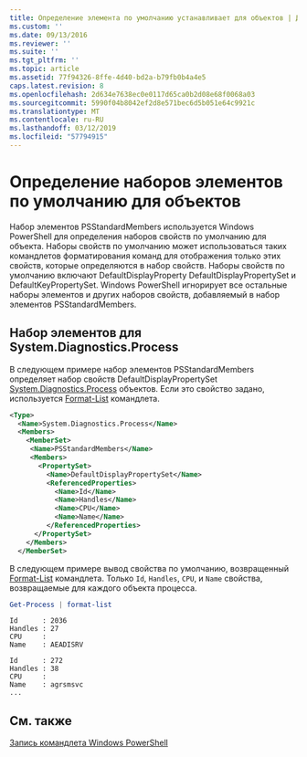 ```yaml
---
title: Определение элемента по умолчанию устанавливает для объектов | Документация Майкрософт
ms.custom: ''
ms.date: 09/13/2016
ms.reviewer: ''
ms.suite: ''
ms.tgt_pltfrm: ''
ms.topic: article
ms.assetid: 77f94326-8ffe-4d40-bd2a-b79fb0b4a4e5
caps.latest.revision: 8
ms.openlocfilehash: 2d634e7638ec0e0117d65ca0b2d08e68f0068a03
ms.sourcegitcommit: 5990f04b8042ef2d8e571bec6d5b051e64c9921c
ms.translationtype: MT
ms.contentlocale: ru-RU
ms.lasthandoff: 03/12/2019
ms.locfileid: "57794915"
---
```

# <a name="defining-default-member-sets-for-objects"></a>Определение наборов элементов по умолчанию для объектов

Набор элементов PSStandardMembers используется Windows PowerShell для определения наборов свойств по умолчанию для объекта. Наборы свойств по умолчанию может использоваться таких командлетов форматирования команд для отображения только этих свойств, которые определяются в набор свойств. Наборы свойств по умолчанию включают DefaultDisplayProperty DefaultDisplayPropertySet и DefaultKeyPropertySet. Windows PowerShell игнорирует все остальные наборы элементов и других наборов свойств, добавляемый в набор элементов PSStandardMembers.

## <a name="member-set-for-systemdiagnosticsprocess"></a>Набор элементов для System.Diagnostics.Process

В следующем примере набор элементов PSStandardMembers определяет набор свойств DefaultDisplayPropertySet [System.Diagnostics.Process](/dotnet/api/System.Diagnostics.Process) объектов. Если это свойство задано, используется [Format-List](/powershell/module/Microsoft.PowerShell.Utility/Format-List) командлета.

```xml
<Type>
  <Name>System.Diagnostics.Process</Name>
  <Members>
    <MemberSet>
     <Name>PSStandardMembers</Name>
     <Members>
       <PropertySet>
         <Name>DefaultDisplayPropertySet</Name>
         <ReferencedProperties>
           <Name>Id</Name>
           <Name>Handles</Name>
           <Name>CPU</Name>
           <Name>Name</Name>
         </ReferencedProperties>
      </PropertySet>
    </Members>
  </MemberSet>
```

В следующем примере вывод свойства по умолчанию, возвращенный [Format-List](/powershell/module/Microsoft.PowerShell.Utility/Format-List) командлета. Только `Id`, `Handles`, `CPU`, и `Name` свойства, возвращаемые для каждого объекта процесса.

```powershell
Get-Process | format-list
```

```output
Id      : 2036
Handles : 27
CPU     :
Name    : AEADISRV

Id      : 272
Handles : 38
CPU     :
Name    : agrsmsvc
...
```

## <a name="see-also"></a>См. также

[Запись командлета Windows PowerShell](./writing-a-windows-powershell-cmdlet.md)
